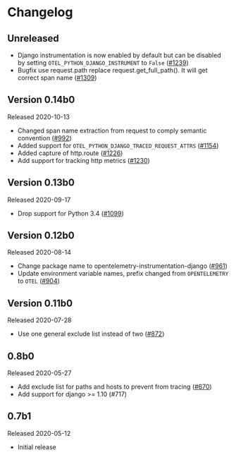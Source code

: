 # Changelog

## Unreleased

- Django instrumentation is now enabled by default but can be disabled by setting `OTEL_PYTHON_DJANGO_INSTRUMENT` to `False` ([#1239](https://github.com/open-telemetry/opentelemetry-python/pull/1239))
- Bugfix use request.path replace request.get_full_path(). It will get correct span name ([#1309](https://github.com/open-telemetry/opentelemetry-python/pull/1309#))

## Version 0.14b0

Released 2020-10-13

- Changed span name extraction from request to comply semantic convention ([#992](https://github.com/open-telemetry/opentelemetry-python/pull/992)) 
- Added support for `OTEL_PYTHON_DJANGO_TRACED_REQUEST_ATTRS` ([#1154](https://github.com/open-telemetry/opentelemetry-python/pull/1154))
- Added capture of http.route ([#1226](https://github.com/open-telemetry/opentelemetry-python/issues/1226))
- Add support for tracking http metrics
  ([#1230](https://github.com/open-telemetry/opentelemetry-python/pull/1230))

## Version 0.13b0

Released 2020-09-17

- Drop support for Python 3.4
  ([#1099](https://github.com/open-telemetry/opentelemetry-python/pull/1099))

## Version 0.12b0

Released 2020-08-14

- Change package name to opentelemetry-instrumentation-django
  ([#961](https://github.com/open-telemetry/opentelemetry-python/pull/961))
- Update environment variable names, prefix changed from `OPENTELEMETRY` to `OTEL` ([#904](https://github.com/open-telemetry/opentelemetry-python/pull/904))

## Version 0.11b0

Released 2020-07-28

- Use one general exclude list instead of two ([#872](https://github.com/open-telemetry/opentelemetry-python/pull/872))

## 0.8b0

Released 2020-05-27

- Add exclude list for paths and hosts to prevent from tracing
  ([#670](https://github.com/open-telemetry/opentelemetry-python/pull/670))
- Add support for django >= 1.10 (#717)

## 0.7b1

Released 2020-05-12

- Initial release
